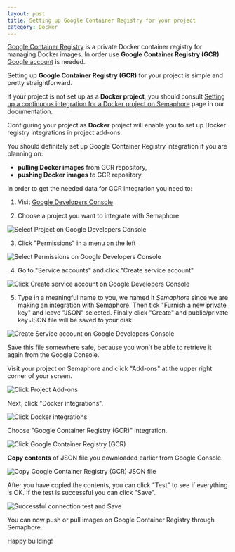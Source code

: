 ```yaml
---
layout: post
title: Setting up Google Container Registry for your project
category: Docker
---
```


[Google Container Registry](https://cloud.google.com/container-registry/) is
a private Docker container registry for managing Docker images. In order use
**Google Container Registry (GCR)** [Google account](https://accounts.google.com/signup)
is needed.

Setting up **Google Container Registry (GCR)** for your project is simple
and pretty straightforward.

If your project is not set up as a **Docker project**, you should consult
[Setting up a continuous integration for a Docker project on Semaphore](/docs/docker/setting-up-continuous-integration-for-docker-project.html)
page in our documentation.

Configuring your project as **Docker** project will enable you to set up
Docker registry integrations in project add-ons.

You should definitely set up Google Container Registry integration if you
are planning on:

  - **pulling Docker images** from GCR repository,
  - **pushing Docker images** to GCR repository.

In order to get the needed data for GCR integration you need to:

  1. Visit [Google Developers Console](https://console.developers.google.com/)

  2. Choose a project you want to integrate with Semaphore

  <img src="/docs/assets/img/docker/setting-up-google-container-registry-for-your-project/select-project.png" class="img-responsive img-bordered" alt="Select Project on Google Developers Console">

  3. Click "Permissions" in a menu on the left

  <img src="/docs/assets/img/docker/setting-up-google-container-registry-for-your-project/select-permissions.png" class="img-responsive img-bordered" alt="Select Permissions on Google Developers Console">

  4. Go to "Service accounts" and click "Create service account"

  <img src="/docs/assets/img/docker/setting-up-google-container-registry-for-your-project/click-create-service-account.png" class="img-responsive img-bordered" alt="Click Create service account on Google Developers Console">

  5. Type in a meaningful name to you, we named it _Semaphore_ since we are making
  an integration with Semaphore. Then tick "Furnish a new private key" and
  leave "JSON" selected. Finally click "Create" and public/private key JSON
  file will be saved to your disk.

  <img src="/docs/assets/img/docker/setting-up-google-container-registry-for-your-project/create-service-account.png" class="img-responsive img-bordered" alt="Create Service account on Google Developers Console">

Save this file somewhere safe, because you won't be able to retrieve it again from
the Google Console.

Visit your project on Semaphore and click "Add-ons" at the upper right
corner of your screen.

<img src="" class="img-responsive img-bordered" alt="Click Project Add-ons">

Next, click "Docker integrations".

<img src="" class="img-responsive img-bordered" alt="Click Docker integrations">

Choose "Google Container Registry (GCR)" integration.

<img src="" class="img-responsive img-bordered" alt="Click Google Container Registry (GCR)">

**Copy contents** of JSON file you downloaded earlier from Google Console.

<img src="" class="img-responsive img-bordered" alt="Copy Google Container Registry (GCR) JSON file">

After you have copied the contents, you can click "Test" to see if everything
is OK. If the test is successful you can click "Save".

<img src="" class="img-responsive img-bordered" alt="Successful connection test and Save">

You can now push or pull images on Google Container Registry through Semaphore.

Happy building!
